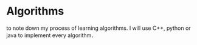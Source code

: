 Algorithms
==========

to note down my process of learning algorithms.
I will use C++, python or java to implement every algorithm．
